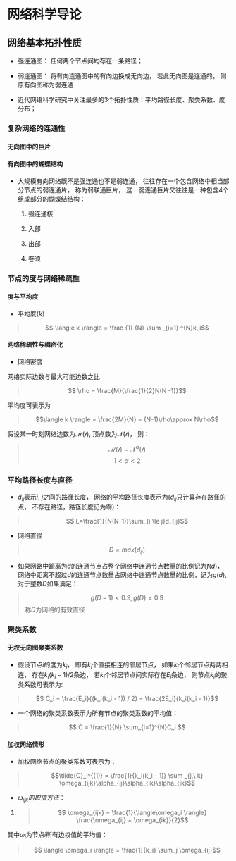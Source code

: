 # 网络科学导论

## 网络基本拓扑性质

* 强连通图： 任何两个节点间均存在一条路径；

* 弱连通图： 将有向连通图中的有向边换成无向边， 若此无向图是连通的， 则原有向图称为弱连通

* 近代网络科学研究中关注最多的3个拓扑性质：平均路径长度、聚类系数、度分布；

### 复杂网络的连通性

#### 无向图中的巨片

#### 有向图中的蝴蝶结构

* 大规模有向网络既不是强连通也不是弱连通， 往往存在一个包含网络中相当部分节点的弱连通片， 称为弱联通巨片， 这一弱连通巨片又往往是一种包含4个组成部分的蝴蝶结结构：
    1. 强连通核

    2. 入部

    3. 出部

    4. 卷须

### 节点的度与网络稀疏性

#### 度与平均度

* 平均度$\langle k \rangle$

>$$ \langle k \rangle = \frac {1} {N} \sum _{i=1} ^{N}k_i$$

#### 网络稀疏性与稠密化

* 网络密度

网络实际边数与最大可能边数之比

>$$ \rho = \frac{M}{\frac{1}{2}N(N -1)}$$

平均度可表示为

>$$\langle k \rangle = \frac{2M}{N} = (N-1)\rho\approx N\rho$$

假设某一时刻网络边数为$\mathcal{M(t)}$, 顶点数为$\mathcal{N(t)}$， 则：
>$$ \mathcal{M(t)} \sim \mathcal{N^\alpha(t)}$$
>$$ 1<\alpha <2$$

### 平均路径长度与直径

* $d_{ij}$表示$i$, $j$之间的路径长度， 网络的平均路径长度表示为($d_{ij}$只计算存在路径的点， 不存在路径，路径长度记为零)：

> $$ L=\frac{1}{N(N-1)}\sum_{i \le j}d_{ij}$$

* 网络直径

> $$ D = max(d_{ij})$$

* 如果网路中距离为$d$的连通节点占整个网络中连通节点数量的比例记为$f(d)$， 网络中距离不超过$d$的连通节点数量占网络中连通节点数量的比例，记为$g(d)$, 对于整数$D$如果满足：
  
>$$ g(D-1) <0.9, g(D) \ge 0.9 $$
称$D$为网络的有效直径

### 聚类系数

#### 无权无向图聚类系数

* 假设节点$i$的度为$k_i$， 即有$k_i$个直接相连的邻居节点， 如果$k_i$个邻居节点两两相连， 存在${k_i}(k_{i} - 1) / 2$条边， 若$k_i$个邻居节点间实际存在$E_i$条边， 则节点$k_i$的聚类系数可表示为:

>$$ C_i = \frac{E_i}{(k_i(k_i - 1)) / 2} = \frac{2E_i}{k_i(k_i - 1)}$$

* 一个网络的聚类系数表示为所有节点的聚类系数的平均值：

>$$ C = \frac{1}{N} \sum_{i=1}^{N}C_i $$

#### 加权网络情形

* 加权网络节点的聚类系数可表示为：

> $$\tilde{C}_i^{(1)} = \frac{1}{k_i(k_i - 1)} \sum _{j,\ k} \omega_{ijk}\alpha_{ij}\alpha_{ik}\alpha_{jk}$$

* $\omega_{ijk}的取值方法$：
  
1. >$$ \omega_{ijk} = \frac{1}{\langle\omega_i \rangle} \frac{\omega_{ij} + \omega_{ik}}{2}$$

其中$\omega_{i}$为节点$i$所有边权值的平均值：
>$$ \langle \omega_i \rangle = \frac{1}{k_i} \sum_j \omega_{ij}$$

